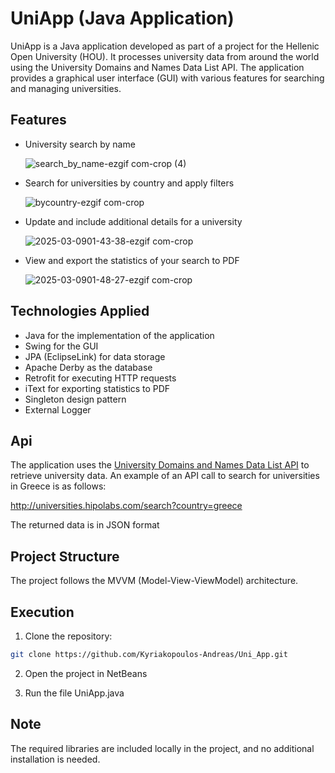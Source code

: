 # UniApp (Java Application) 
UniApp is a Java application developed as part of a project for the Hellenic Open University (HOU). It processes university data from around the world using the University Domains and Names Data List API. The application provides a graphical user interface (GUI) with various features for searching and managing universities.

## Features 
- University search by name
  
  ![search_by_name-ezgif com-crop (4)](https://github.com/user-attachments/assets/efe3f502-8482-42ef-8e86-7e1e91fe04d6)

- Search for universities by country and apply filters

  ![bycountry-ezgif com-crop](https://github.com/user-attachments/assets/e97d03c8-1c0a-4e03-a2f0-0a51b0a3296b)

- Update and include additional details for a university

  ![2025-03-0901-43-38-ezgif com-crop](https://github.com/user-attachments/assets/5daaf09e-34c6-436f-acc0-78d4a0006441)

- View and export the statistics of your search to PDF

  ![2025-03-0901-48-27-ezgif com-crop](https://github.com/user-attachments/assets/d7a0fb60-14cd-4eae-b70f-3994112951e2)

## Technologies Applied

- Java for the implementation of the application
- Swing for the GUI
- JPA (EclipseLink) for data storage
- Apache Derby as the database
- Retrofit for executing HTTP requests
- iText for exporting statistics to PDF
- Singleton design pattern
- External Logger

## Api

The application uses the [University Domains and Names Data List API](https://github.com/Hipo/university-domains-list-api) to retrieve university data. An example of an API call to search for universities in Greece is as follows:

http://universities.hipolabs.com/search?country=greece

The returned data is in JSON format

## Project Structure

The project follows the MVVM (Model-View-ViewModel) architecture.

## Execution

1. Clone the repository:
   
```bash
git clone https://github.com/Kyriakopoulos-Andreas/Uni_App.git
```
2. Open the project in NetBeans
   
3. Run the file UniApp.java

## Note

The required libraries are included locally in the project, and no additional installation is needed.

